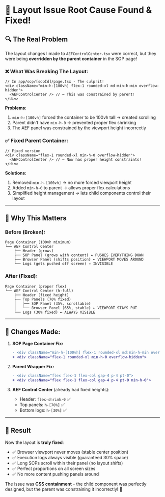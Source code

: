 # 🐛 Layout Issue Root Cause Found & Fixed!

## 🔍 The Real Problem

The layout changes I made to `AEFControlCenter.tsx` were correct, but they were being **overridden by the parent container** in the SOP page!

### ❌ **What Was Breaking The Layout:**

```tsx
// In app/sop/[sopId]/page.tsx - The culprit!
<div className="min-h-[100vh] flex-1 rounded-xl md:min-h-min overflow-hidden">
  <AEFControlCenter /> // ← This was constrained by parent!
</div>
```

**Problems:**
1. `min-h-[100vh]` forced the container to be 100vh tall → created scrolling
2. Parent didn't have `min-h-0` → prevented proper flex shrinking
3. The AEF panel was constrained by the viewport height incorrectly

### ✅ **Fixed Parent Container:**

```tsx
// Fixed version
<div className="flex-1 rounded-xl min-h-0 overflow-hidden">
  <AEFControlCenter /> // ← Now has proper height constraints!
</div>
```

**Solutions:**
1. Removed `min-h-[100vh]` → no more forced viewport height
2. Added `min-h-0` to parent → allows proper flex calculations  
3. Simplified height management → lets child components control their layout

---

## 🎯 **Why This Matters**

### Before (Broken):
```
Page Container (100vh minimum)
└── AEF Control Center
    ├── Header (grows)
    ├── SOP Panel (grows with content) ← PUSHES EVERYTHING DOWN
    ├── Browser Panel (shifts position) ← VIEWPORT MOVES AROUND  
    └── Logs (gets pushed off screen) ← INVISIBLE
```

### After (Fixed):
```
Page Container (proper flex)
└── AEF Control Center (h-full)
    ├── Header (fixed height)
    ├── Top Panels (70% fixed)
    │   ├── SOP Panel (35%, scrollable)
    │   └── Browser Panel (65%, stable) ← VIEWPORT STAYS PUT
    └── Logs (30% fixed) ← ALWAYS VISIBLE
```

---

## 🔧 **Changes Made:**

1. **SOP Page Container Fix:**
   ```diff
   - <div className="min-h-[100vh] flex-1 rounded-xl md:min-h-min overflow-hidden">
   + <div className="flex-1 rounded-xl min-h-0 overflow-hidden">
   ```

2. **Parent Wrapper Fix:**
   ```diff
   - <div className="flex flex-1 flex-col gap-4 p-4 pt-0">
   + <div className="flex flex-1 flex-col gap-4 p-4 pt-0 min-h-0">
   ```

3. **AEF Control Center** (already had fixed heights):
   - Header: `flex-shrink-0` ✅
   - Top panels: `h-[70%]` ✅  
   - Bottom logs: `h-[30%]` ✅

---

## 🎉 **Result**

Now the layout is **truly fixed**:
- ✅ Browser viewport never moves (stable center position)
- ✅ Execution logs always visible (guaranteed 30% space)  
- ✅ Long SOPs scroll within their panel (no layout shifts)
- ✅ Perfect proportions on all screen sizes
- ✅ No more content pushing panels around

The issue was **CSS containment** - the child component was perfectly designed, but the parent was constraining it incorrectly! 🎯 